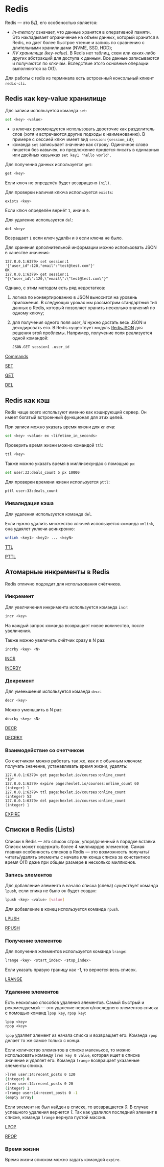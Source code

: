 # Redis

Redis — это БД, его особеностью является:

- *in-memory* означает, что данные хранятся в оперативной  памяти. Это накладывает ограничение на объем данных, который хранится в  Redis, но дает более быстрое чтение и запись по сравнению с длительными  хранилищами (NVME, SSD, HDD);
- *KV хранилище (key-value)*. В Redis нет таблиц, схем или  каких-либо других абстракций для доступа к данным. Все данные  записываются и получаются по ключам. Вследствие этого основные операции  выполняются за O(1).

Для работы с redis из терминала есть встроенный консольный клиент `redis-cli`.

## Redis как key-value хранилище

Для записи используется команда `set`:

```bash
set <key> <value>
```

* в ключах рекомендуется использовать двоеточие как разделитель слов  (хотя и встречаются другие подходы к наименованию). В примере с сессией  ключ имеет вид `session:{session_id}`;
* команда `set` записывает значение как строку. Одиночное  слово пишется без кавычек, но предложение придется писать в одинарных  или двойных кавычках `set key1 'hello world'`.

Для получения данных используется `get`:

```bash
get <key>
```

Если ключ не определён будет возвращено `(nil)`.

Для проверки наличия ключа используется `exists`:

```bash
exists <key>
```

Если ключ определён вернёт `1`, иначе `0`.

Для удаление используется `del`:

```b
del <key>
```

Возращает `1` если ключ удалён и `0` если ключа не было.

Для хранения дополнительной информации можно использовать JSON в качестве значения:

```
127.0.0.1:6379> set session:1 '{"user_id":120,"email":"test@test.com"}'
OK
127.0.0.1:6379> get session:1
"{\"user_id\":120,\"email\":\"test@test.com\"}"
```

Однако, с этим методом есть ряд недостатков:

1. логика по конвертированию в JSON выносится на уровень приложения. В  следующих уроках мы рассмотрим стандартный тип данных в Redis, который  позволяет хранить несколько значений по одному ключу;

2. для получения одного поля *user_id* нужно достать весь JSON и декодировать его. В Redis существует модуль [RedisJSON](https://redis.io/docs/stack/json/) для решения этой проблемы. Например, получение поля реализуется одной командой:

   ```bash
   JSON.GET session1 .user_id
   ```

[Commands](https://redis.io/commands/?group=string)

[SET](https://redis.io/commands/set/)

[GET](https://redis.io/commands/get/)

[DEL](https://redis.io/commands/del/)

## Redis как кэш

Redis чаще всего используют именно как кэширующий сервер. Он имеет  богатый встроенный функционал для этих целей.

При записи можно указать время жизни для ключа:

```bash
set <key> <value> ex <lifetime_in_seconds>
```

Проверить время жизни можно командой `ttl`:

```bash
ttl <key>
```

Также можно указать время в миллисекундах с помощью `px`:

```bash
set user:33:deals_count 5 px 10000
```

Для проверки времени жизни используется `pttl`:

```bash
pttl user:33:deals_count
```

### Инвалидация кэша

Для удаления используется команда `del`.

Если нужно удалить множество ключей используется команда `unlink`, она удаялет уключи асинхронно:

```bash
unlink <key1> <key2> ... <keyN>
```

[TTL](https://redis.io/commands/ttl/)

[PTTL](https://redis.io/commands/pttl/)

## Атомарные инкременты в Redis

Redis отлично подохдит для использования счётчиков.

### Инкремент

Для увелчичения инкримента используется команда `incr`:

```bash
incr <key>
```

На каждый запрос команда возвращает новое количество, после увеличения.

Также можно увеличить счётчик сразу в N раз:

```bash
incrby <key> <N>
```

[INCR](https://redis.io/commands/incr/)

[INCRBY](https://redis.io/commands/incrby/)

### Декремент

Для уменьшения используется команда `decr`:

```bash
decr <key>
```

Можно уменьшить в N раз:

```bash
decrby <key> <N>
```

[DECR](https://redis.io/commands/decr/)

[DECRBY](https://redis.io/commands/decrby/)

### Взаимодействие со счетчиком

Со счетчиком можно работать так же, как и с обычным ключом: получать значение, устанавливать время жизни, удалять:

```
127.0.0.1:6379> get page:hexlet.io/courses:online_count
"10"
127.0.0.1:6379> expire page:hexlet.io/courses:online_count 60
(integer) 1
127.0.0.1:6379> ttl page:hexlet.io/courses:online_count
(integer) 53
127.0.0.1:6379> del page:hexlet.io/courses:online_count
(integer) 1
```

[EXPIRE](https://redis.io/commands/expire/)

## Списки в Redis (Lists)

Списки в Redis — это список строк, упорядоченный в порядке вставки. Список может содержать более 4 миллиардов элементов. Самая главная  особенность списков в Redis — это возможность получать/читать/удалять  элементы с начала или конца списка за константное время O(1) даже при  общем размере в несколько миллионов.

### Запись элементов

Для добавление элемента в начало списка (слева) существует команда `lpush`, если спика не было он будет создан:

```bash
lpush <key> <value> [value]
```

Для добавление в конец используется команда `rpush`.

[LPUSH](https://redis.io/commands/lpush/)

[RPUSH](https://redis.io/commands/rpush/)

### Получение элементов

Для получения жлементов используется команда `lrange`:

```bash
lrange <key> <start_index> <stop_index>
```

Если указать правую границу как *-1*, то вернется весь список.

[LRANGE](https://redis.io/commands/lrange/)

### Удаление элементов

Есть несколько способов удаления элементов. Самый быстрый и  рекомендуемый — это удаление первого/последнего элементов списка с  помощью команд `lpop key`, `rpop key`:

```bas
lpop <key>
rpop <key>
```

`lpop` удаляет элемент из начала списка и возвращает его. Команда `rpop` делает то же самое только с конца.

Если количество элементов в списке маленькое, то можно использовать команду `lrem key 0 value`, которая ищет в списке значение и удаляет его. Команда `lrange` возвращает указанные элементы списка.

```bash
>lrem user:14:recent_posts 0 120
(integer) 0
>lrem user:14:recent_posts 0 20
(integer) 1
>lrange user:14:recent_posts 0 -1
(empty array)
```

Если элемент не был найден в списке, то возвращается *0*. В случае успешного удаления вернется *1*. Так как удалился последний элемент в списке, команда `lrange` вернула пустой массив.

[LPOP](https://redis.io/commands/lpop/)

[RPOP](https://redis.io/commands/rpop/)

### Время жизни

Время жизни списком можно задать командой `expire`.